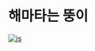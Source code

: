 # 해마타는 뚱이
<a href="https://www.youtube.com/watch?v=kE2f5QZbaLg&t=4s">![js](https://img.shields.io/badge/YouTube-FF0000?style=for-the-badge&logo=youtube&logoColor=white)</a>
